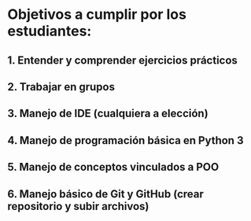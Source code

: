 # Objetivos a cumplir por los estudiantes:

## 1. Entender y comprender ejercicios prácticos
## 2. Trabajar en grupos
## 3. Manejo de IDE (cualquiera a elección)
## 4. Manejo de programación básica en **Python 3**
## **5. Manejo de conceptos vinculados a POO**
## **6. Manejo básico de Git y GitHub (crear repositorio y subir archivos)**